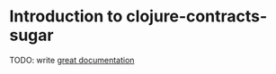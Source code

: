 # Introduction to clojure-contracts-sugar

TODO: write [great documentation](http://jacobian.org/writing/great-documentation/what-to-write/)

